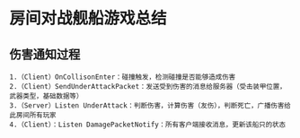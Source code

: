 # 房间对战舰船游戏总结

## 伤害通知过程
    1.（Client）OnCollisonEnter：碰撞触发，检测碰撞是否能够造成伤害 
    2.（Client）SendUnderAttackPacket：发送受到伤害的消息给服务器（受击装甲位置，武器类型，基础数据等） 
    3.（Server）Listen UnderAttack：判断伤害，计算伤害（友伤），判断死亡，广播伤害给此房间所有玩家 
    4.（Client）：Listen DamagePacketNotify：所有客户端接收消息，更新该船只的状态 
